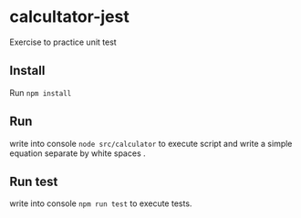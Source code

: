 # calcultator-jest
Exercise to practice unit test
## Install
Run  ``` npm install ```
## Run
write into console ``` node src/calculator ``` to execute script and write a simple equation separate by white spaces .
## Run test
write into console ``` npm run test ``` to execute tests. 

